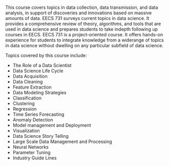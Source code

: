 This course covers topics in data collection, data transmission, and data analysis, in support of discoveries and innovations based on massive amounts of data. EECS 731 surveys current topics in data science. It provides a comprehensive review of theory, algorithms, and tools that are used in data science and prepares students to take indepth following up courses in EECS.  EECS 731 is a project-oriented course. It offers hands-on experience for students to integrate knowledge from a widerange  of topics in data science without dwelling on any particular subfield of data science.

Topics covered by this course include:
* The Role of a Data Scientist
* Data Science Life Cycle
* Data Acquisition
* Data Cleaning
* Feature Extraction
* Data Modeling Strategies
* Classification
* Clustering
* Regression
* Time Series Forecasting
* Anomaly Detection
* Model management and Deployment
* Visualization
* Data Science Story Telling
* Large Scale Data Management and Processing
* Neural Networks
* Parameter Tuning
* Industry Guide Lines

